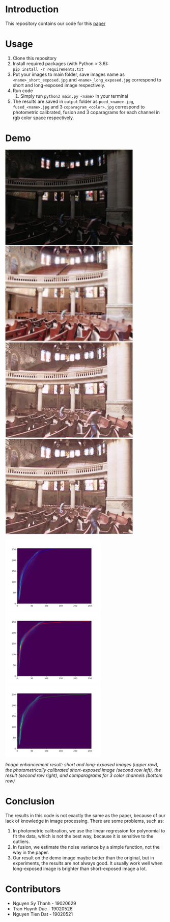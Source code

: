 # Introduction
This repository contains our code for this [paper](https://www.researchgate.net/publication/224114693_Image_enhancement_method_via_blur_and_noisy_image_fusion\n)

# Usage
1. Clone this repository
2. Install required packages (with Python > 3.6):\
    `pip install -r requirements.txt`
3. Put your images to main folder, save images name as `<name>_short_exposed.jpg` and `<name>_long_exposed.jpg` correspond to short and long-exposed image respectively.
4. Run code
    1. Simply run `python3 main.py <name>` in your terminal
5. The results are saved in `output` folder as  `pced_<name>.jpg`, `fused_<name>.jpg` and 3 `coparagram_<color>.jpg` correspond to photometric calibrated, fusion and 3 coparagrams for each channel in rgb color space respectively.

# Demo
<img src="demo_short_exposed.jpg" width="400"/> <img src="demo_long_exposed.jpg" width="400"/> 
<img src="output/pced_demo.jpg" width="400"/> <img src="output/fused_demo.jpg" width="400"/>

<img src="output/comparagram__blue.jpg" width="300"/> <img src="output/comparagram__red.jpg" width="300"/> <img src="output/comparagram__green.jpg" width="300"/>   

*Image enhancement result: short and long-exposed images (upper row), the photometrically calibrated short-exposed image (second row left), the result (second row right), and comparagrams for 3 color channels (bottom row)*

# Conclusion
The results in this code is not exactly the same as the paper, because of our lack of knowledge in image processing. There are some problems, such as:
1. In photometric calibration, we use the linear regression for polynomial to fit the data, which is not the best way, because it is sensitive to the outliers. 
2. In fusion, we estimate the noise variance by a simple function, not the way in the paper.
3. Our result on the demo image maybe better than the original, but in experiments, the results are not always good. It usually work well when long-exposed image is brighter than short-exposed image a lot.
# Contributors
* Nguyen Sy Thanh - 19020629
* Tran Huynh Duc  - 19020526
* Nguyen Tien Dat - 19020521
  

